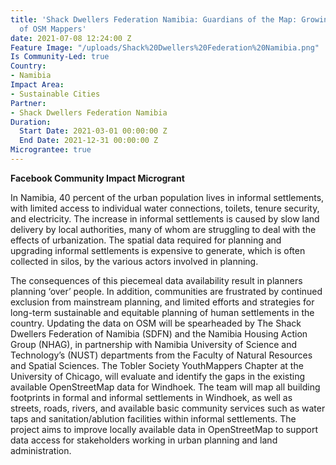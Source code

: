 ```yaml
---
title: 'Shack Dwellers Federation Namibia: Guardians of the Map: Growing a community
  of OSM Mappers'
date: 2021-07-08 12:24:00 Z
Feature Image: "/uploads/Shack%20Dwellers%20Federation%20Namibia.png"
Is Community-Led: true
Country:
- Namibia
Impact Area:
- Sustainable Cities
Partner:
- Shack Dwellers Federation Namibia
Duration:
  Start Date: 2021-03-01 00:00:00 Z
  End Date: 2021-12-31 00:00:00 Z
Micrograntee: true
---
```


**Facebook Community Impact Microgrant**

In Namibia, 40 percent of the urban population lives in informal settlements, with limited access to individual water connections, toilets, tenure security, and electricity. The increase in informal settlements is caused by slow land delivery by local authorities, many of whom are struggling to deal with the effects of urbanization. The spatial data required for planning and upgrading informal settlements is expensive to generate, which is often collected in silos, by the various actors involved in planning.

The consequences of this piecemeal data availability result in planners planning ‘over’ people. In addition, communities are frustrated by continued exclusion from mainstream planning, and limited efforts and strategies for long-term sustainable and equitable planning of human settlements in the country. Updating the data on OSM will be spearheaded by The Shack Dwellers Federation of Namibia (SDFN) and the Namibia Housing Action Group (NHAG), in partnership with Namibia University of Science and Technology’s (NUST) departments from the Faculty of Natural Resources and Spatial Sciences. The Tobler Society YouthMappers Chapter at the University of Chicago, will evaluate and identify the gaps in the existing available OpenStreetMap data for Windhoek. The team will map all building footprints in formal and informal settlements in Windhoek, as well as streets, roads, rivers, and available basic community services such as water taps and sanitation/ablution facilities within informal settlements. The project aims to improve locally available data in OpenStreetMap to support data access for stakeholders working in urban planning and land administration.

